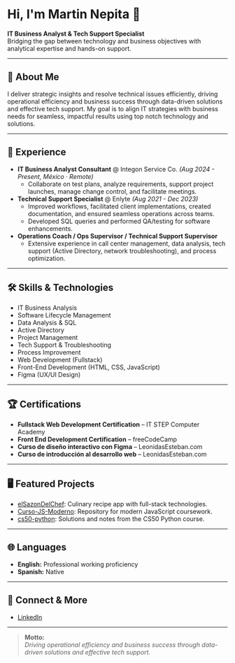 # Hi, I'm Martin Nepita 👋

**IT Business Analyst & Tech Support Specialist**  
Bridging the gap between technology and business objectives with analytical expertise and hands-on support.

---

## 🌟 About Me

I deliver strategic insights and resolve technical issues efficiently, driving operational efficiency and business success through data-driven solutions and effective tech support. My goal is to align IT strategies with business needs for seamless, impactful results using top notch technology and solutions.

---

## 💼 Experience

- **IT Business Analyst Consultant** @ Integon Service Co. *(Aug 2024 - Present, México · Remote)*  
  - Collaborate on test plans, analyze requirements, support project launches, manage change control, and facilitate meetings.
- **Technical Support Specialist** @ Enlyte *(Aug 2021 - Dec 2023)*  
  - Improved workflows, facilitated client implementations, created documentation, and ensured seamless operations across teams.
  - Developed SQL queries and performed QA/testing for software enhancements.
- **Operations Coach / Ops Supervisor / Technical Support Supervisor**  
  - Extensive experience in call center management, data analysis, tech support (Active Directory, network troubleshooting), and process optimization.

---

## 🛠️ Skills & Technologies

- IT Business Analysis
- Software Lifecycle Management
- Data Analysis & SQL
- Active Directory
- Project Management
- Tech Support & Troubleshooting
- Process Improvement
- Web Development (Fullstack)
- Front-End Development (HTML, CSS, JavaScript)
- Figma (UX/UI Design)

---

## 🏆 Certifications

- **Fullstack Web Development Certification** – IT STEP Computer Academy
- **Front End Development Certification** – freeCodeCamp
- **Curso de diseño interactivo con Figma** – LeonidasEsteban.com
- **Curso de introducción al desarrollo web** – LeonidasEsteban.com

---

## 🖥️ Featured Projects

- [elSazonDelChef](https://github.com/mnepita/elSazonDelChef): Culinary recipe app with full-stack technologies.
- [Curso-JS-Moderno](https://github.com/mnepita/Curso-JS-Moderno): Repository for modern JavaScript coursework.
- [cs50-python](https://github.com/mnepita/cs50-python): Solutions and notes from the CS50 Python course.

---

## 🌐 Languages

- **English:** Professional working proficiency
- **Spanish:** Native

---

## 🤝 Connect & More

- [LinkedIn](https://www.linkedin.com/in/martin-nepita/)

---

> **Motto:**  
> _Driving operational efficiency and business success through data-driven solutions and effective tech support._
